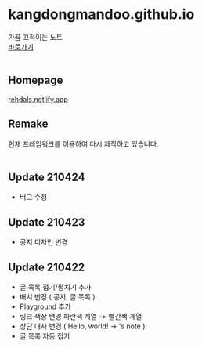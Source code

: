 # kangdongmandoo.github.io
가끔 끄적이는 노트   
[바로가기](https://ehdals.netlify.app/)<br><br>
## Homepage
[rehdals.netlify.app](https://rehdals.netlify.app)
## Remake
현재 프레임워크를 이용하여 다시 제작하고 있습니다.
<br><br>
## Update 210424
+ 버그 수정
## Update 210423
+ 공지 디자인 변경
## Update 210422
+ 글 목록 접기/펼치기 추가
+ 배치 변경
( 공지, 글 목록 )
+ Playground 추가
+ 링크 색상 변경
파란색 계열 -> 빨간색 계열
+ 상단 대사 변경 ( Hello, world! -> 's note )
+ 글 목록 자동 접기 
